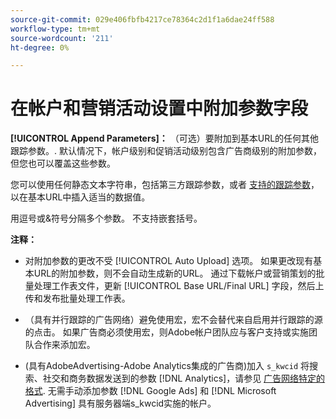 ```yaml
---
source-git-commit: 029e406fbfb4217ce78364c2d1f1a6dae24ff588
workflow-type: tm+mt
source-wordcount: '211'
ht-degree: 0%

---
```

# 在帐户和营销活动设置中附加参数字段

**[!UICONTROL Append Parameters]：** （可选）要附加到基本URL的任何其他跟踪参数。<!-- When account uses setting append_param_to_tt_fus, then we add append parameters to the tracking templates OR the landing page suffixes instead (not sure how we determine which) -->. 默认情况下，帐户级别和促销活动级别包含广告商级别的附加参数，但您也可以覆盖这些参数。

您可以使用任何静态文本字符串，包括第三方跟踪参数，或者 [支持的跟踪参数](/help/search-social-commerce/tracking/click-tracking-urls-optional-parameters.md)，以在基本URL中插入适当的数据值。

用逗号或&amp;符号分隔多个参数。 不支持嵌套括号。

**注释：**

* 对附加参数的更改不受 [!UICONTROL Auto Upload] 选项。 如果更改现有基本URL的附加参数，则不会自动生成新的URL。 通过下载帐户或营销策划的批量处理工作表文件，更新 [!UICONTROL Base URL/Final URL] 字段，然后上传和发布批量处理工作表。

* （具有并行跟踪的广告网络）避免使用宏，宏不会替代来自启用并行跟踪的源的点击。 如果广告商必须使用宏，则Adobe帐户团队应与客户支持或实施团队合作来添加宏。

* (具有AdobeAdvertising-Adobe Analytics集成的广告商)加入 `s_kwcid` 将搜索、社交和商务数据发送到的参数 [!DNL Analytics]，请参见 [广告网络特定的格式](/help/search-social-commerce/tracking/skwcid-tracking-parameter.md). 无需手动添加参数 [!DNL Google Ads] 和 [!DNL Microsoft Advertising] 具有服务器端s\_kwcid实施的帐户。
